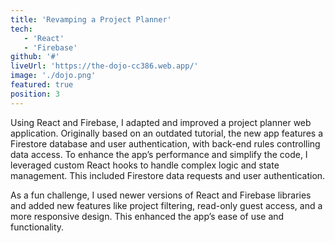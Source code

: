 ```yaml
---
title: 'Revamping a Project Planner'
tech:
   - 'React'
   - 'Firebase'
github: '#'
liveUrl: 'https://the-dojo-cc386.web.app/'
image: './dojo.png'
featured: true
position: 3
---
```


Using React and Firebase, I adapted and improved a project planner web application. Originally based on an outdated tutorial, the new app features a Firestore database and user authentication, with back-end rules controlling data access. To enhance the app’s performance and simplify the code, I leveraged custom React hooks to handle complex logic and state management. This included Firestore data requests and user authentication. 

As a fun challenge, I used newer versions of React and Firebase libraries and added new features like project filtering, read-only guest access, and a more responsive design. This enhanced the app’s ease of use and functionality.
